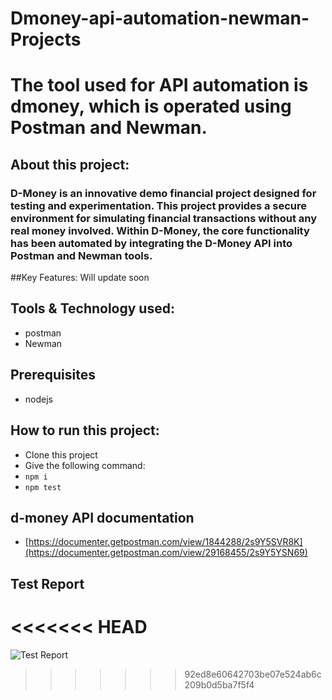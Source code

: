 # Dmoney-api-automation-newman-Projects
# The tool used for API automation is dmoney, which is operated using Postman and Newman.

## About this project:
### D-Money is an innovative demo financial project designed for testing and experimentation. This project provides a secure environment for simulating financial transactions without any real money involved. Within D-Money, the core functionality has been automated by integrating the D-Money API into Postman and Newman tools.

##Key Features:
Will update soon

## Tools & Technology used:
- postman
- Newman

## Prerequisites
- nodejs
  
## How to run this project:
- Clone this project
- Give the following command:
- ``` npm i ```
- ``` npm test ```

## d-money API documentation
- [https://documenter.getpostman.com/view/1844288/2s9Y5SVR8K](https://documenter.getpostman.com/view/29168455/2s9Y5YSN69)

## Test Report
<<<<<<< HEAD
=======
![Test Report](https://github.com/anika-tahsin4152/Dmoney-api-automation-newman-Projects/assets/73738319/249019e3-d108-4e43-a462-7da367c531cc)
>>>>>>> 92ed8e60642703be07e524ab6c209b0d5ba7f5f4
